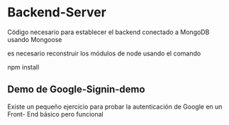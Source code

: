 # Backend-Server

Código necesario para establecer el backend conectado a MongoDB usando Mongoose

es necesario reconstruir los módulos de node usando el comando

npm install


## Demo de Google-Signin-demo
Existe un pequeño ejercicio para probar la autenticación de Google en un Front-
End básico pero funcional